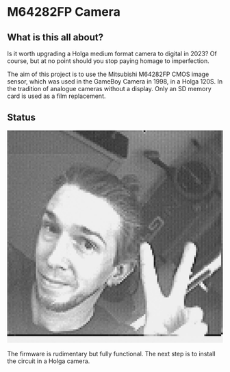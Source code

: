 # M64282FP Camera

## What is this all about?

Is it worth upgrading a Holga medium format camera to digital in 2023?
Of course, but at no point should you stop paying homage to
imperfection.

The aim of this project is to use the Mitsubishi M64282FP CMOS image
sensor, which was used in the GameBoy Camera in 1998, in a Holga 120S.
In the tradition of analogue cameras without a display.  Only an SD
memory card is used as a film replacement.

## Status

[![Selfie](media/selfie.jpg)](media/selfie.jpg?raw=true "Selfie")

The firmware is rudimentary but fully functional.  The next step is to
install the circuit in a Holga camera.
